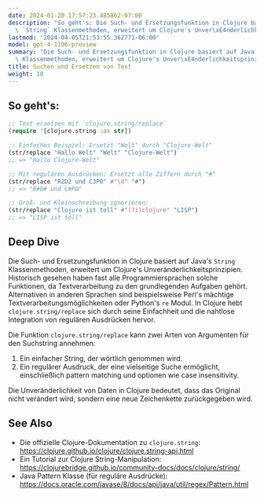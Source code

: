 ```yaml
---
date: 2024-01-20 17:57:23.485862-07:00
description: "So geht's: Die Such- und Ersetzungsfunktion in Clojure basiert auf Java's\
  \ `String` Klassenmethoden, erweitert um Clojure's Unver\xE4nderlichkeitsprinzipien.\u2026"
lastmod: '2024-04-05T21:53:55.362771-06:00'
model: gpt-4-1106-preview
summary: "Die Such- und Ersetzungsfunktion in Clojure basiert auf Java's `String`\
  \ Klassenmethoden, erweitert um Clojure's Unver\xE4nderlichkeitsprinzipien."
title: Suchen und Ersetzen von Text
weight: 10
---
```


## So geht's:
```Clojure
;; Text ersetzen mit `clojure.string/replace`
(require '[clojure.string :as str])

;; Einfaches Beispiel: Ersetzt "Welt" durch "Clojure-Welt"
(str/replace "Hallo Welt" "Welt" "Clojure-Welt")
;; => "Hallo Clojure-Welt"

;; Mit regulären Ausdrücken: Ersetzt alle Ziffern durch "#"
(str/replace "R2D2 und C3PO" #"\d" "#")
;; => "R#D# und C#PO"

;; Groß- und Kleinschreibung ignorieren:
(str/replace "Clojure ist toll" #"(?i)clojure" "LISP")
;; => "LISP ist toll"
```

## Deep Dive
Die Such- und Ersetzungsfunktion in Clojure basiert auf Java's `String` Klassenmethoden, erweitert um Clojure's Unveränderlichkeitsprinzipien. Historisch gesehen haben fast alle Programmiersprachen solche Funktionen, da Textverarbeitung zu den grundlegenden Aufgaben gehört. Alternativen in anderen Sprachen sind beispielsweise Perl's mächtige Textverarbeitungsmöglichkeiten oder Python's `re` Modul. In Clojure hebt `clojure.string/replace` sich durch seine Einfachheit und die nahtlose Integration von regulären Ausdrücken hervor.

Die Funktion `clojure.string/replace` kann zwei Arten von Argumenten für den Suchstring annehmen:
1. Ein einfacher String, der wörtlich genommen wird.
2. Ein regulärer Ausdruck, der eine vielseitige Suche ermöglicht, einschließlich pattern matching und optionen wie case insensitivity.

Die Unveränderlichkeit von Daten in Clojure bedeutet, dass das Original nicht verändert wird, sondern eine neue Zeichenkette zurückgegeben wird.

## See Also
- Die offizielle Clojure-Dokumentation zu `clojure.string`: https://clojure.github.io/clojure/clojure.string-api.html
- Ein Tutorial zur Clojure String-Manipulation: https://clojurebridge.github.io/community-docs/docs/clojure/string/
- Java Pattern Klasse (für reguläre Ausdrücke): https://docs.oracle.com/javase/8/docs/api/java/util/regex/Pattern.html
